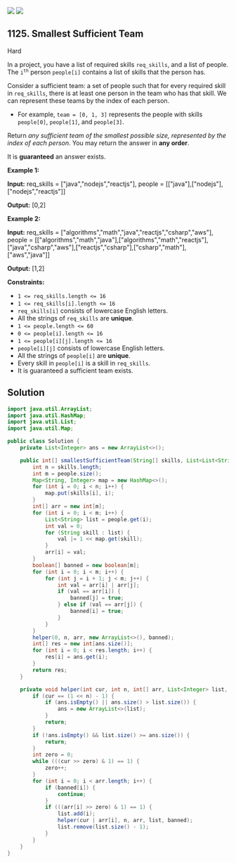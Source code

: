 [![](https://img.shields.io/github/stars/javadev/LeetCode-in-Java?label=Stars&style=flat-square)](https://github.com/javadev/LeetCode-in-Java)
[![](https://img.shields.io/github/forks/javadev/LeetCode-in-Java?label=Fork%20me%20on%20GitHub%20&style=flat-square)](https://github.com/javadev/LeetCode-in-Java/fork)

## 1125\. Smallest Sufficient Team

Hard

In a project, you have a list of required skills `req_skills`, and a list of people. The <code>i<sup>th</sup></code> person `people[i]` contains a list of skills that the person has.

Consider a sufficient team: a set of people such that for every required skill in `req_skills`, there is at least one person in the team who has that skill. We can represent these teams by the index of each person.

*   For example, `team = [0, 1, 3]` represents the people with skills `people[0]`, `people[1]`, and `people[3]`.

Return _any sufficient team of the smallest possible size, represented by the index of each person_. You may return the answer in **any order**.

It is **guaranteed** an answer exists.

**Example 1:**

**Input:** req\_skills = ["java","nodejs","reactjs"], people = \[\["java"],["nodejs"],["nodejs","reactjs"]]

**Output:** [0,2]

**Example 2:**

**Input:** req\_skills = ["algorithms","math","java","reactjs","csharp","aws"], people = \[\["algorithms","math","java"],["algorithms","math","reactjs"],["java","csharp","aws"],["reactjs","csharp"],["csharp","math"],["aws","java"]]

**Output:** [1,2]

**Constraints:**

*   `1 <= req_skills.length <= 16`
*   `1 <= req_skills[i].length <= 16`
*   `req_skills[i]` consists of lowercase English letters.
*   All the strings of `req_skills` are **unique**.
*   `1 <= people.length <= 60`
*   `0 <= people[i].length <= 16`
*   `1 <= people[i][j].length <= 16`
*   `people[i][j]` consists of lowercase English letters.
*   All the strings of `people[i]` are **unique**.
*   Every skill in `people[i]` is a skill in `req_skills`.
*   It is guaranteed a sufficient team exists.

## Solution

```java
import java.util.ArrayList;
import java.util.HashMap;
import java.util.List;
import java.util.Map;

public class Solution {
    private List<Integer> ans = new ArrayList<>();

    public int[] smallestSufficientTeam(String[] skills, List<List<String>> people) {
        int n = skills.length;
        int m = people.size();
        Map<String, Integer> map = new HashMap<>();
        for (int i = 0; i < n; i++) {
            map.put(skills[i], i);
        }
        int[] arr = new int[m];
        for (int i = 0; i < m; i++) {
            List<String> list = people.get(i);
            int val = 0;
            for (String skill : list) {
                val |= 1 << map.get(skill);
            }
            arr[i] = val;
        }
        boolean[] banned = new boolean[m];
        for (int i = 0; i < m; i++) {
            for (int j = i + 1; j < m; j++) {
                int val = arr[i] | arr[j];
                if (val == arr[i]) {
                    banned[j] = true;
                } else if (val == arr[j]) {
                    banned[i] = true;
                }
            }
        }
        helper(0, n, arr, new ArrayList<>(), banned);
        int[] res = new int[ans.size()];
        for (int i = 0; i < res.length; i++) {
            res[i] = ans.get(i);
        }
        return res;
    }

    private void helper(int cur, int n, int[] arr, List<Integer> list, boolean[] banned) {
        if (cur == (1 << n) - 1) {
            if (ans.isEmpty() || ans.size() > list.size()) {
                ans = new ArrayList<>(list);
            }
            return;
        }
        if (!ans.isEmpty() && list.size() >= ans.size()) {
            return;
        }
        int zero = 0;
        while (((cur >> zero) & 1) == 1) {
            zero++;
        }
        for (int i = 0; i < arr.length; i++) {
            if (banned[i]) {
                continue;
            }
            if (((arr[i] >> zero) & 1) == 1) {
                list.add(i);
                helper(cur | arr[i], n, arr, list, banned);
                list.remove(list.size() - 1);
            }
        }
    }
}
```